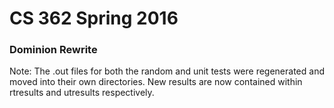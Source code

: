 # CS 362 Spring 2016

### Dominion Rewrite

Note: The .out files for both the random and unit tests were regenerated
and moved into their own directories. New results are now contained within
rtresults and utresults respectively.
